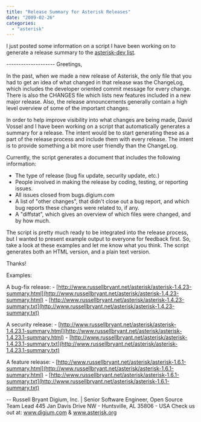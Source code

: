 ```yaml
---
title: "Release Summary for Asterisk Releases"
date: "2009-02-26"
categories: 
  - "asterisk"
---
```


I just posted some information on a script I have been working on to generate a release summary to the [asterisk-dev list](http://lists.digium.com/pipermail/asterisk-dev/2009-February/036900.html).

\-------------------- Greetings,

In the past, when we made a new release of Asterisk, the only file that you had to get an idea of what changed in that release was the ChangeLog, which includes the developer oriented commit message for every change. There is also the CHANGES file which lists new features included in a new major release. Also, the release announcements generally contain a high level overview of some of the important changes.

In order to help improve visibility into what changes are being made, David Vossel and I have been working on a script that automatically generates a summary for a release. The intent would be to start generating these as a part of the release process and include them with every release. The intent is to provide something a bit more user friendly than the ChangeLog.

Currently, the script generates a document that includes the following information:

- The type of release (bug fix update, security update, etc.)
- People involved in making the release by coding, testing, or reporting issues.
- All issues closed from bugs.digium.com
- A list of "other changes", that didn't close out a bug report, and which bug reports these changes were related to, if any.
- A "diffstat", which gives an overview of which files were changed, and by how much.

The script is pretty much ready to be integrated into the release process, but I wanted to present example output to everyone for feedback first. So, take a look at these examples and let me know what you think. The script generates both an HTML version, and a plain text version.

Thanks!

Examples:

A bug-fix release: - [http://www.russellbryant.net/asterisk/asterisk-1.4.23-summary.html](http://www.russellbryant.net/asterisk/asterisk-1.4.23-summary.html) - [http://www.russellbryant.net/asterisk/asterisk-1.4.23-summary.txt](http://www.russellbryant.net/asterisk/asterisk-1.4.23-summary.txt)

A security release: - [http://www.russellbryant.net/asterisk/asterisk-1.4.23.1-summary.html](http://www.russellbryant.net/asterisk/asterisk-1.4.23.1-summary.html) - [http://www.russellbryant.net/asterisk/asterisk-1.4.23.1-summary.txt](http://www.russellbryant.net/asterisk/asterisk-1.4.23.1-summary.txt)

A feature release: - [http://www.russellbryant.net/asterisk/asterisk-1.6.1-summary.html](http://www.russellbryant.net/asterisk/asterisk-1.6.1-summary.html) - [http://www.russellbryant.net/asterisk/asterisk-1.6.1-summary.txt](http://www.russellbryant.net/asterisk/asterisk-1.6.1-summary.txt)

\-- Russell Bryant Digium, Inc. | Senior Software Engineer, Open Source Team Lead 445 Jan Davis Drive NW - Huntsville, AL 35806 - USA Check us out at: www.digium.com & www.asterisk.org
